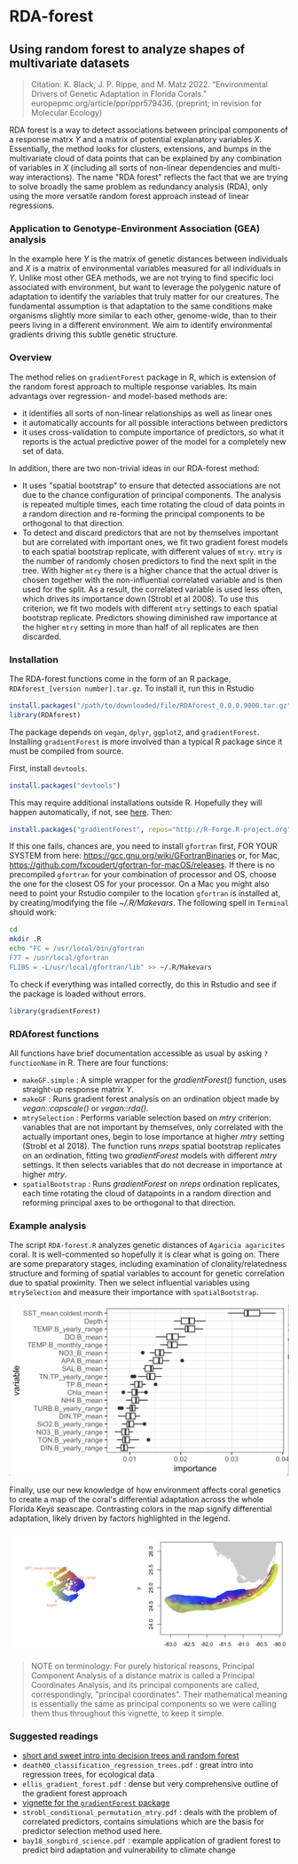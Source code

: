 # RDA-forest
## Using random forest to analyze shapes of multivariate datasets

> Citation: K. Black, J. P. Rippe, and M. Matz 2022. “Environmental Drivers of Genetic Adaptation in Florida Corals.” europepmc.org/article/ppr/ppr579436. (preprint; in revision for Molecular Ecology)

RDA forest is a way to detect associations between principal components of a response matrx *Y* and a matrix of potential explanatory variables *X*. Essentially, the method looks for clusters, extensions, and bumps in the multivariate cloud of data points that can be explained by any combination of variables in *X* (including all sorts of non-linear dependencies and multi-way interactions). The name "RDA forest" reflects the fact that we are trying to solve broadly the same problem as redundancy analysis (RDA), only using the more versatile random forest approach instead of linear regressions. 

### Application to Genotype-Environment Association (GEA) analysis

In the example here *Y* is the matrix of genetic distances between individuals and *X* is a matrix of environmental variables measured for all individuals in *Y*. Unlike most other GEA methods, we are not trying to find specific loci associated with environment, but want to leverage the polygenic nature of adaptation to identify the variables that truly matter for our creatures. The fundamental assumption is that adaptation to the same conditions make organisms slightly more similar to each other, genome-wide, than to their peers living in a different environment. We aim to identify environmental gradients driving this subtle genetic structure. 

### Overview

The method relies on `gradientForest` package in R, which is extension of the random forest approach to multiple response variables. Its main advantags over regression- and model-based methods are:
- it identifies all sorts of non-linear relationships as well as linear ones
- it automatically accounts for all possible interactions between predictors
- it uses cross-validation to compute importance of predictors, so what it reports is the actual predictive power of the model for a completely new set of data.

In addition, there are two non-trivial ideas in our RDA-forest method:
- It uses "spatial bootstrap" to ensure that detected associations are not due to the chance configuration of principal components. The analysis is repeated multiple times, each time rotating the cloud of data points in a random direction and re-forming the principal components to be orthogonal to that direction.
- To detect and discard predictors that are not by themselves important but are correlated with important ones, we fit two gradient forest models to each spatial bootstrap replicate, with different values of `mtry`. `mtry` is the number of randomly chosen predictors to find the next split in the tree. With higher `mtry` there is a higher chance that the actual driver is chosen together with the non-influential correlated variable and is then used for the split. As a result, the correlated variable is used less often, which drives its importance down (Strobl et al 2008). To use this criterion, we fit two models with different `mtry` settings to each spatial bootstrap replicate. Predictors showing diminished raw importance at the higher `mtry` setting in more than half of all replicates are then discarded.

### Installation 

The RDA-forest functions come in the form of an R package, `RDAforest_[version number].tar.gz`. To install it, run this in Rstudio
```R
install.packages("/path/to/downloaded/file/RDAforest_0.0.0.9000.tar.gz")
library(RDAforest)
```
The package depends on `vegan`, `dplyr`, `ggplot2`, and `gradientForest`. Installing `gradientForest` is more involved than a typical R package since it must be compiled from source. 

First, install `devtools`. 
```R
install.packages("devtools")
```
This may require additional installations outside R. Hopefully they will happen automatically, if not, see [here](https://www.r-project.org/nosvn/pandoc/devtools.html).
Then:
```R
install.packages("gradientForest", repos="http://R-Forge.R-project.org")
```
If this one fails, chances are, you need to install `gfortran` first, FOR YOUR SYSTEM from here:
https://gcc.gnu.org/wiki/GFortranBinaries or, for Mac, https://github.com/fxcoudert/gfortran-for-macOS/releases. If there is no precompiled `gfortran` for your combination of processor and OS, choose the one for the closest OS for your processor.
On a Mac you might also need to point your Rstudio compiler to the location `gfortran` is installed at, by creating/modifying the file *~/.R/Makevars*. The following spell in `Terminal` should work:
```sh
cd
mkdir .R
echo "FC = /usr/local/bin/gfortran
F77 = /usr/local/gfortran
FLIBS = -L/usr/local/gfortran/lib" >> ~/.R/Makevars
```
To check if everything was intalled correctly, do this in Rstudio and see if the package is loaded without errors.
```R
library(gradientForest)
```
### RDAforest functions
All functions have brief documentation accessible as usual by asking `?functionName` in R. There are four functions:
- `makeGF.simple` : A simple wrapper for the *gradientForest()* function, uses straight-up response matrix *Y*.
- `makeGF` : Runs gradient forest analysis on an ordination object made by *vegan::capscale()* or *vegan::rda()*.
- `mtrySelection` : Performs variable selection based on *mtry* criterion: variables that are not important by themselves, only correlated with the actually important ones, begin to lose importance at higher *mtry* setting (Strobl et al 2018). The function runs *nreps* spatial bootstrap replicates on an ordination, fitting two *gradientForest* models with different *mtry* settings. It then selects variables that do not decrease in importance at higher *mtry*.
- `spatialBootstrap` : Runs *gradientForest* on *nreps* ordination replicates, each time rotating the cloud of datapoints in a random direction and reforming principal axes to be orthogonal to that direction.

### Example analysis

The script `RDA-forest.R` analyzes genetic distances of `Agaricia agaricites` coral. It is well-commented so hopefully it is clear what is going on. There are some preparatory stages, including examination of clonality/relatedness structure and forming of spatial variables to account for genetic correlation due to spatial proximity. Then we select influential variables using `mtrySelection` and measure their importance with `spatialBootstrap`. 

![importances boxplot](importance_boxplot_nospace.png)

Finally, use our new knowledge of how environment affects coral genetics to create a map of the coral's differential adaptation across the whole Florida Keys seascape. Contrasting colors in the map signify differential adaptation, likely driven by factors highlighted in the legend.

![A.agaricites "yellow" lineage adaptation map](agaricia_yellow_rasterMap.png) 

> NOTE on terminology: For purely historical reasons, Principal Component Analysis of a distance matrix is called a Principal Coordinates Analysis, and its principal components are called, correspondingly, "principal coordinates". Their mathematical meaning is essentially the same as principal components so we were calling them thus throughout this vignette, to keep it simple. 

### Suggested readings
- [short and sweet intro into decision trees and random forest](https://towardsdatascience.com/understanding-random-forest-58381e0602d2)
- `death00_classification_regression_trees.pdf` : great intro into regression trees, for ecological data
- `ellis_gradient_forest.pdf` : dense but very comprehensive outline of the gradient forest approach
-  [vignette for the `gradientForest` package](https://gradientforest.r-forge.r-project.org/biodiversity-survey.pdf)
- `strobl_conditional_permutation_mtry.pdf` : deals with the problem of correlated predictors, contains simulations which are the basis for predictor selection method used here.
- `bay18_songbird_science.pdf` : example application of gradient forest to predict bird adaptation and vulnerability to climate change

